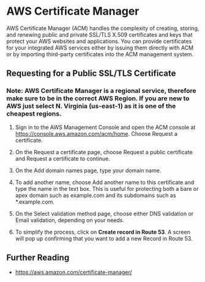# AWS Certificate Manager

AWS Certificate Manager (ACM) handles the complexity of creating, storing, and renewing public and private SSL/TLS X.509 certificates and keys that protect your AWS websites and applications. You can provide certificates for your integrated AWS services either by issuing them directly with ACM or by importing third-party certificates into the ACM management system. 

## Requesting for a Public SSL/TLS Certificate

### Note: AWS Certificate Manager is a regional service, therefore make sure to be in the correct AWS Region. If you are new to AWS just select N. Virginia (us-east-1) as it is one of the cheapest regions.

1. Sign in to the AWS Management Console and open the ACM console at https://console.aws.amazon.com/acm/home. Choose Request a certificate.

2. On the Request a certificate page, choose Request a public certificate and Request a certificate to continue.

3. On the Add domain names page, type your domain name. 

4. To add another name, choose Add another name to this certificate and type the name in the text box. This is useful for protecting both a bare or apex domain such as example.com and its subdomains such as *.example.com. 

5. On the Select validation method page, choose either DNS validation or Email validation, depending on your needs. 

6. To simplify the process, click on <strong>Create record in Route 53</strong>. A screen will pop up confirming that you want to add a new Record in Route 53.

## Further Reading

* https://aws.amazon.com/certificate-manager/

